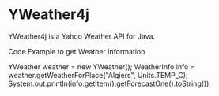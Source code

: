 YWeather4j
==========

YWeather4j is a Yahoo Weather API for Java.

Code Example to get Weather Information

YWeather weather = new YWeather();
WeatherInfo info = weather.getWeatherForPlace("Algiers", Units.TEMP_C);
System.out.println(info.getItem().getForecastOne().toString());

